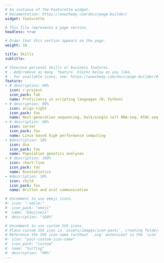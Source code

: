 ```yaml
---
# An instance of the Featurette widget.
# Documentation: https://wowchemy.com/docs/page-builder/
widget: featurette

# This file represents a page section.
headless: true

# Order that this section appears on the page.
weight: 10

title: Skills
subtitle:

# Showcase personal skills or business features.
# - Add/remove as many `feature` blocks below as you like.
# - For available icons, see: https://wowchemy.com/docs/page-builder/#icons
feature:
- # description: 90%
  icon: r-project
  icon_pack: fab
  name: Proficiency in scripting languages (R, Python)
- # description: 90%
  icon: align-right
  icon_pack: fas
  name: Next-generation sequencing, bulk/single cell RNA-seq, ATAC-seq, ChIP-seq
- # description: 90%
  icon: server
  icon_pack: fas
  name: Linux based high performance computing
- #description: 10%
  icon: dna
  icon_pack: fas
  name: Population genetics analyses 
- # description: 100%
  icon: chart-line
  icon_pack: fas
  name: Biostatistics
- #description: 10%
  icon: child
  icon_pack: fas
  name: Written and oral communication

# Uncomment to use emoji icons.
#- icon: ":smile:"
#  icon_pack: "emoji"
#  name: "Emojiness"
#  description: "100%"  

# Uncomment to use custom SVG icons.
# Place custom SVG icon in `assets/images/icon-pack/`, creating folders if necessary.
# Reference the SVG icon name (without `.svg` extension) in the `icon` field.
#- icon: "your-custom-icon-name"
#  icon_pack: "custom"
#  name: "Surfing"
#  description: "90%"
---
```

